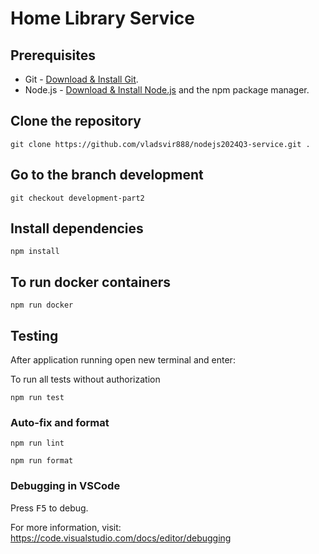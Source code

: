 # Home Library Service

## Prerequisites

- Git - [Download & Install Git](https://git-scm.com/downloads).
- Node.js - [Download & Install Node.js](https://nodejs.org/en/download/) and the npm package manager.

## Clone the repository

```
git clone https://github.com/vladsvir888/nodejs2024Q3-service.git .
```

## Go to the branch development

```
git checkout development-part2
```

## Install dependencies

```
npm install
```

## To run docker containers

```
npm run docker
```

## Testing

After application running open new terminal and enter:

To run all tests without authorization

```
npm run test
```

### Auto-fix and format

```
npm run lint
```

```
npm run format
```

### Debugging in VSCode

Press <kbd>F5</kbd> to debug.

For more information, visit: https://code.visualstudio.com/docs/editor/debugging
